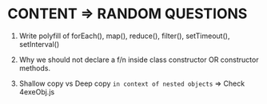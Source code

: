 # CONTENT => RANDOM QUESTIONS

1. Write polyfill of forEach(), map(), reduce(), filter(), setTimeout(), setInterval()

2. Why we should not declare a f/n inside class constructor OR constructor methods.

3. Shallow copy vs Deep copy ```in context of nested objects``` => Check 4exeObj.js 

